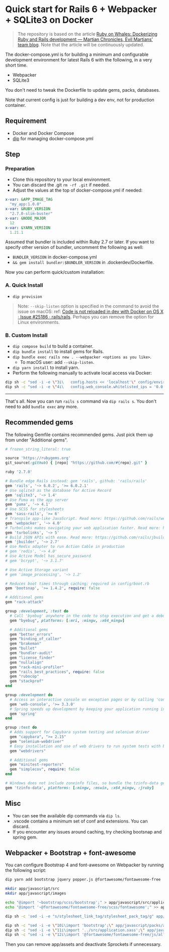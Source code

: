 # Quick start for Rails 6 + Webpacker + SQLite3 on Docker

> The repository is based on the article [Ruby on Whales: Dockerizing Ruby and Rails development — Martian Chronicles, Evil Martians’ team blog](https://evilmartians.com/chronicles/ruby-on-whales-docker-for-ruby-rails-development). Note that the article will be continuously updated.

The docker-compose.yml is for building a minimum and configurable development environment for latest Rails 6 with the following, in a very short time.

- Webpacker
- SQLite3

You don't need to tweak the Dockerfile to update gems, packs, databases.

Note that current config is just for building a dev env, not for production container.

## Requirement

- Docker and Docker Compose
- [dip](https://github.com/bibendi/dip) for managing docker-compose.yml

## Step

### Preparation

- Clone this repository to your local environment.
- You can discard the .git `rm -rf .git` if needed.
- Adjust the values at the top of docker-compose.yml if needed:

```yaml
x-var: &APP_IMAGE_TAG
  "my_app:1.0.0"
x-var: &RUBY_VERSION
  "2.7.0-slim-buster"
x-var: &NODE_MAJOR
  12
x-var: &YARN_VERSION
  1.21.1
```

Assumed that bundler is included within Ruby 2.7 or later. If you want to specify other version of bundler, uncomment the following as well:

- `BUNDLER_VERSION` in docker-compose.yml
- `&& gem install bundler:$BUNDLER_VERSION` in .dockerdev/Dockerfile.

Now you can perform quick/custom installation:

### A. Quick Install

- `dip provision`

> Note: `--skip-listen` option is specified in the command to avoid the issue on macOS:
> ref: [Code is not reloaded in dev with Docker on OS X · Issue \#25186 · rails/rails](https://github.com/rails/rails/issues/25186). Perhaps you can remove the option for Linux environments.

### B. Custom Install

- `dip compose build` to build a container.
- `dip bundle install` to install gems for Rails.
- `dip bundle exec rails new . --webpacker <options as you like>`.
  - To macOS user: add `--skip-listen`.
- `dip yarn install` to install yarn.
- Perform the following manually to activate local access via Docker:

```sh
dip sh -c "sed -i -e \"3i\   config.hosts << 'localhost'\" config/environments/development.rb"
dip sh -c "sed -i -e \"4i\   config.web_console.whitelisted_ips = '0.0.0.0/0'\" config/environments/development.rb"
```

---

That's all. Now you can run `rails s` command via `dip rails s`. You don't need to add `bundle exec` any more.

## Recommended gems

The following Gemfile contains recommended gems. Just pick them up from under "Additional gems".

```ruby
# frozen_string_literal: true

source 'https://rubygems.org'
git_source(:github) { |repo| "https://github.com/#{repo}.git" }

ruby '2.7.0'

# Bundle edge Rails instead: gem 'rails', github: 'rails/rails'
gem 'rails', '~> 6.0.2', '>= 6.0.2.1'
# Use sqlite3 as the database for Active Record
gem 'sqlite3', '~> 1.4'
# Use Puma as the app server
gem 'puma', '~> 4.1'
# Use SCSS for stylesheets
gem 'sass-rails', '>= 6'
# Transpile app-like JavaScript. Read more: https://github.com/rails/webpacker
gem 'webpacker', '~> 4.0'
# Turbolinks makes navigating your web application faster. Read more: https://github.com/turbolinks/turbolinks
gem 'turbolinks', '~> 5'
# Build JSON APIs with ease. Read more: https://github.com/rails/jbuilder
gem 'jbuilder', '~> 2.7'
# Use Redis adapter to run Action Cable in production
# gem 'redis', '~> 4.0'
# Use Active Model has_secure_password
# gem 'bcrypt', '~> 3.1.7'

# Use Active Storage variant
# gem 'image_processing', '~> 1.2'

# Reduces boot times through caching; required in config/boot.rb
gem 'bootsnap', '>= 1.4.2', require: false

# Additional gems
gem "rack-attack"

group :development, :test do
  # Call 'byebug' anywhere in the code to stop execution and get a debugger console
  gem "byebug", platforms: [:mri, :mingw, :x64_mingw]

  # Additional gems
  gem "better_errors"
  gem "binding_of_caller"
  gem "brakeman"
  gem "bullet"
  gem "bundler-audit"
  gem "license_finder"
  gem "nullalign"
  gem "rack-mini-profiler"
  gem "rails_best_practices", require: false
  gem "rubocop"
  gem "stackprof"
end

group :development do
  # Access an interactive console on exception pages or by calling 'console' anywhere in the code.
  gem 'web-console', '>= 3.3.0'
  # Spring speeds up development by keeping your application running in the background. Read more: https://github.com/rails/spring
  gem 'spring'
end

group :test do
  # Adds support for Capybara system testing and selenium driver
  gem "capybara", ">= 2.15"
  gem "selenium-webdriver"
  # Easy installation and use of web drivers to run system tests with browsers
  gem "webdrivers"

  # Additional gems
  gem "minitest-reporters"
  gem "simplecov", require: false
end

# Windows does not include zoneinfo files, so bundle the tzinfo-data gem
gem 'tzinfo-data', platforms: [:mingw, :mswin, :x64_mingw, :jruby]

```

## Misc

- You can see the available dip commands via `dip ls`.
- .vscode contains a minimum set of conf and extensions. You can discard.
- If you encounter any issues around caching, try checking bootsnap and spring gem.

## Webpacker + Bootstrap + font-awesome

You can configure Bootstrap 4 and font-awesome on Webpacker by running the following script:

```sh
dip yarn add bootstrap jquery popper.js @fortawesome/fontawesome-free

mkdir app/javascript/src
mkdir app/javascript/images

echo "@import '~bootstrap/scss/bootstrap';" > app/javascript/src/application.sass
echo "@import '~@fortawesome/fontawesome-free/scss/fontawesome';" >> app/javascript/src/application.sass

dip sh -c 'sed -i -e "s/stylesheet_link_tag/stylesheet_pack_tag/g" app/views/layouts/application.html.erb'

dip sh -c "sed -i -e \"10i\import 'bootstrap';\" app/javascript/packs/application.js"
dip sh -c "sed -i -e \"11i\import '../src/application.sass';\" app/javascript/packs/application.js"
dip sh -c "sed -i -e \"12i\import '@fortawesome/fontawesome-free/js/all';\" app/javascript/packs/application.js"
```

Then you can remove app/assets and deactivate Sprockets if unnecessary.
